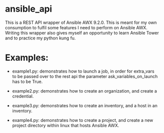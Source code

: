 # ansible_api
This is a REST API wrapper of Ansible AWX 9.2.0. This is meant for my own consumption to fulfil some features I need to perform on Ansible AWX. Writing this wrapper also gives myself an opportunity to learn Ansible Tower and to practice my python kung fu.

# Examples:
- example1.py: demonstrates how to launch a job, in order for extra_vars to be passed over to the rest api the parameter ask_variables_on_launch has to be True.

- example2.py: demonstrates how to create an organization, and create a credential.

- example3.py: demonstrates how to create an inventory, and a host in an inventory.

- example4.py: demonstrates how to create a project, and create a new project directory within linux that hosts Ansible AWX.
